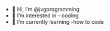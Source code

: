 - 👋 Hi, I’m @jvgprogramming
- 👀 I’m interested in - coding  
- 🌱 I’m currently learning -how to code
<!---
jvgprogramming/jvgprogramming is a ✨ special ✨ repository because its `README.md` (this file) appears on your GitHub profile.
You can click the Preview link to take a look at your changes.
--->
